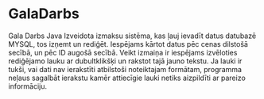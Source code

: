 # GalaDarbs
Gala Darbs Java
Izveidota izmaksu sistēma, kas ļauj ievadīt datus datubazē MYSQL, tos izņemt un rediģēt.
Iespējams kārtot datus pēc cenas dilstošā secībā, un pēc ID augošā secībā.
Veikt izmaiņa ir iespējams izvēloties rediģējamo lauku ar dubultklikšķi un rakstot tajā jauno tekstu.
Ja lauki ir tukši, vai dati nav ierakstīti atbilstoši noteiktajam formātam, programma neļaus sagalbāt ierakstu kamēr attiecīgie lauki netiks aizpildīti ar pareizo informāciju.
